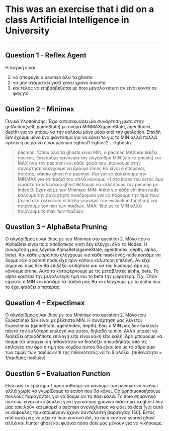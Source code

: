 # This was an exercise that i did on a class Artificial Intelligence in University
---

## **Question 1 - Reflex Agent**

Η λογική είναι:
1. να αποφύγει ο pacman όλα τα ghosts
2. να μην σταματάει γιατί χάνει χρόνο άσκοπα
3. και τέλος να επιβραβεύεται με ποιο μεγάλο return αν είναι κοντά σε
φαγητό

## **Question 2 – Minimax**

Γενικά Υλοποίησης:
Έχω κατασκευάσει μία συνάρτηση μέσα στην getAction(self, gameState) με
όνομα MINMAX(gameState, agentIndex, depth) για να μπορώ να την
καλέσω μόνο μέσα από την getAction.
Επειδή δεν έχουμε μόνο ένα φάντασμα για να κάνει το για το MIN αλλά
πολλά πρέπει η σειρά να είναι pacman->ghost1->ghost2…->ghostn-
>pacman. ‘Οπου όλα τα ghosts είναι MIN, ο pacman MAX και παίζει
πρώτος.
Εκτελούμε κανονικά τον αλγόριθμο MIN (για τα ghosts) και MAX (για τον
pacman) και κάθε φορά που μπαίνουμε στην συνάρτηση ελέγχουμε να
βρούμε ποιος θα είναι ο επόμενος παίκτης, κάποιο ghost ή ο pacman. Και
για να καλεσουμε την MINMAX για τα παιδιά του απλά κάνουμε +1 στο
Index του εκτός άμα είμαστε το τελευταίο ghost θέλουμε να καλέσουμε
τον pacman με index 0.
Σχετικά με τον Minimax:
MIN: Απλά για κάθε children node καλούμε την συνάρτηση αναδρομικά
για να πάρουμε την τιμή τους [αφού στο τελευταίο επίπεδο γυρνάμε την
evaluation function] και παίρνουμε τον min των παιδιών.
MAX: Ίδιο με το MIN αλλά παίρνουμε το max των παιδιών.

## **Question 3 – AlphaBeta Pruning**

Ο αλγόριθμος είναι ίδιος με του Minimax στο question 2. Μόνο που ο AlphaBeta
είναι ποιο αποδοτικός γιατί δεν ελέγχει όλα τα Nodes.
Η συνάρτηση μας λέγεται AlphaBeta(gameState, agentIndex, depth, alpha, beta).
Και κάθε φορά που ελέγχουμε για κάθε παιδί ενός node κοιτάμε να δούμε εάν ο
parent node είχε πριν κάποιο καλύτερη επιλογή. Αν είχε σημαίνει πως δεν θα
επιλέξει οτιδήποτε και να του δώσουμε άρα ας κάνουμε prune.
Αυτό το καταφέρνουμε με τις μεταβλητές alpha, beta.
Το alpha κρατάει την μεγαλύτερη τιμή και το beta την μικρότερη.
Π.χ: Όταν είμαστε ο MIN και κοιτάμε τα παιδιά μας θα το ελέγχουμε με το alpha
που το έχει φτιάξει ο πατέρας.

## **Question 4 – Expectimax**

Ο αλγόριθμος είναι ίδιος με του Minimax στο question 2. Μόνο που Expectimax
δεν είναι με βέλτιστο MIN.
Η συνάρτηση μας λέγεται Expectimax (gameState, agentIndex, depth).
Εδώ ο ΜIN μας δεν διαλέγει πάντα την καλύτερη επιλογή για αυτόν, δηλαδή το
min. Αλλά μπορεί να διαλέξει οποιαδήποτε επιλογή είτε είναι κακή είτε καλή.
Άρα μπορούμε να πούμε ότι υπάρχει ίση πιθανότητα να διαλέξει οποιαδήποτε
από τις επιλογές του άρα η τιμή του κόμβου αυτού θα είναι ίσο με το άθροισμα
των τιμών των παιδιών επί της πιθανότητας να το διαλέξει.
[πιθανότητα = 1/αριθμός παιδιών]

## **Question 5 – Evaluation Function**

Εδώ σαν το ερώτημα 1 προσπαθούμε να κάνουμε τον pacman να νικήσει αλλά
χωρίς να γνωρίζουμε το action που θα κάνει.
Θα χρησιμοποιήσουμε πολλούς παράγοντες για να δούμε αν τα πάει καλά.
Το ποιο σημαντικό πιστεύω είναι οι κάψουλες γιατί για κάποιο χρονικό διάστημα
τα ghost δεν μας απειλούν και μπορεί ο pacman ανενόχλητος να φάει τα dots
[για αυτό οι κάψουλες που απομένουν έχουν συντελεστή βαρύτητας 150].
Εκτός από αυτό μας νοιάζει το ποιο κοντινό dot, το ποιο κοντινό scared ghost
αλλά και hunter ghost και φυσικά πόσα dots μας μένουν για να νικήσουμε.

